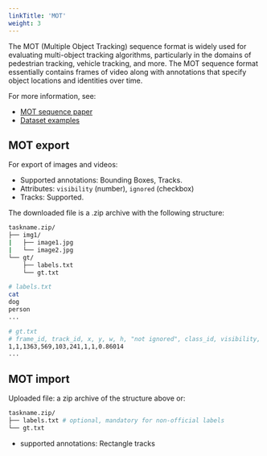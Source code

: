 ```yaml
---
linkTitle: 'MOT'
weight: 3
---
```


The MOT (Multiple Object Tracking) sequence format is widely
used for evaluating multi-object tracking algorithms, particularly in
the domains of pedestrian tracking, vehicle tracking, and more.
The MOT sequence format essentially contains frames of video
along with annotations that specify object locations and identities over time.

For more information, see:

- [MOT sequence paper](https://arxiv.org/pdf/1906.04567.pdf)
- [Dataset examples](https://github.com/cvat-ai/datumaro/tree/v0.3/tests/assets/mot_dataset)

## MOT export

For export of images and videos:

- Supported annotations: Bounding Boxes, Tracks.
- Attributes: `visibility` (number), `ignored` (checkbox)
- Tracks: Supported.

The downloaded file is a .zip archive with the following structure:

```bash
taskname.zip/
├── img1/
|   ├── image1.jpg
|   └── image2.jpg
└── gt/
    ├── labels.txt
    └── gt.txt

# labels.txt
cat
dog
person
...

# gt.txt
# frame_id, track_id, x, y, w, h, "not ignored", class_id, visibility, <skipped>
1,1,1363,569,103,241,1,1,0.86014
...

```

## MOT import

Uploaded file: a zip archive of the structure above or:

```bash
taskname.zip/
├── labels.txt # optional, mandatory for non-official labels
└── gt.txt
```

- supported annotations: Rectangle tracks
